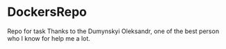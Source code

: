# DockersRepo
Repo for task
Thanks to the Dumynskyi Oleksandr, one of the best person who I know for help me a lot.
